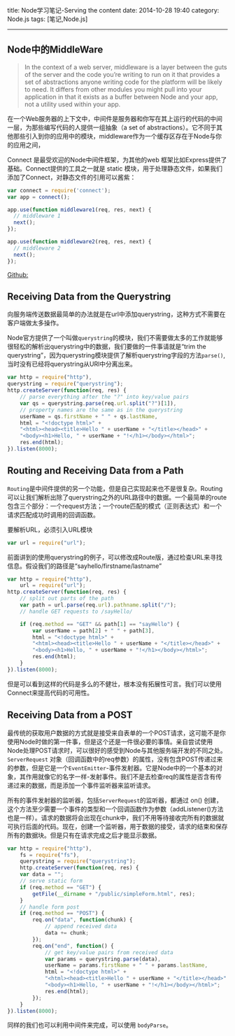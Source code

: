 title: Node学习笔记-Serving the content
date: 2014-10-28 19:40
category: Node.js
tags: [笔记,Node.js]

---

## Node中的MiddleWare

>In the context of a web server, middleware is a layer between the guts
of the server and the code you’re writing to run on it that provides a set
of abstractions anyone writing code for the platform will be likely to
need. It differs from other modules you might pull into your application
in that it exists as a buffer between Node and your app, not a utility used
within your app.

在一个Web服务器的上下文中，中间件是服务器和你写在其上运行的代码的中间一层，为那些编写代码的人提供一组抽象（a set of abstractions）。它不同于其他那些引入到你的应用中的模块，middleware作为一个缓存区存在于Node与你的应用之间，

Connect 是最受欢迎的Node中间件框架，为其他的web 框架比如Express提供了基础。Connect提供的工具之一就是 static 模块，用于处理静态文件，如果我们添加了Connect，对静态文件的引用可以酱紫：

```js
var connect = require('connect');
var app = connect();

app.use(function middleware1(req, res, next) {
  // middleware 1
  next();
});

app.use(function middleware2(req, res, next) {
  // middleware 2
  next();
});
```
[Github:](https://github.com/senchalabs/connect)


## Receiving Data from the Querystring

向服务端传送数据最简单的办法就是在url中添加querystring，这种方式不需要在客户端做太多操作。

Node官方提供了一个叫做`querystring`的模块，我们不需要做太多的工作就能够很轻松的解析出querystring中的数据，我们要做的一件事请就是“trim the querystring”，因为querystring模块提供了解析querystring字段的方法`parse()`,当时没有已经将querystring从URl中分离出来。

```js
var http = require("http"),
querystring = require("querystring");
http.createServer(function(req, res) {
    // parse everything after the "?" into key/value pairs
    var qs = querystring.parse(req.url.split("?")[1]),
    // property names are the same as in the querystring
    userName = qs.firstName + " " + qs.lastName,
    html = "<!doctype html>" +
    "<html><head><title>Hello " + userName + "</title></head>" +
    "<body><h1>Hello, " + userName + "!</h1></body></html>";
    res.end(html);
}).listen(8000);
```

## Routing and Receiving Data from a Path

`Routing`是中间件提供的另一个功能，但是自己实现起来也不是很复杂。Routing可以让我们解析出除了querystring之外的URL路径中的数据。一个最简单的route包含三个部分：一个request方法；一个route匹配的模式（正则表达式）和一个请求匹配成功时调用的回调函数。

要解析URL，必须引入URL模块

```js
var url = require("url");
```

前面讲到的使用querystring的例子，可以修改成Route版，通过检查URL来寻找信息。假设我们的路径是“sayhello/firstname/lastname”

```js
var http = require("http"),
    url = require("url");
http.createServer(function(req, res) {
    // split out parts of the path
    var path = url.parse(req.url).pathname.split("/");
    // handle GET requests to /sayHello/

    if (req.method == "GET" && path[1] == "sayHello") {
        var userName = path[2] + " " + path[3],
        html = "<!doctype html>" +
        "<html><head><title>Hello " + userName + "</title></head>" +
        "<body><h1>Hello, " + userName + "!</h1></body></html>";
        res.end(html);
    }
}).listen(8000);
```

但是可以看到这样的代码是多么的不健壮，根本没有拓展性可言。我们可以使用Connect来提高代码的可用性。

## Receiving Data from a POST

最传统的获取用户数据的方式就是接受来自表单的一个POST请求，这可能不是你使用Node时做的第一件事，但是这个还是一件很必要的事情。亲自尝试使用Node处理POST请求时，可以很好的感受到Node与其他服务端开发的不同之处。`ServerRequest` 对象（回调函数中的req参数）的属性，没有包含POST传递过来的参数，但是它是一个`EventEmitter`-事件发射器。它是Node中的一个基本的对象，其作用就像它的名字一样-发射事件。我们不是去检查req的属性是否含有传递过来的数据，而是添加一个事件监听器来监听请求。


所有的事件发射器的监听器，包括`ServerRequest`的监听器，都通过 on() 创建，这个方法至少需要一个事件的类型和一个回调函数作为参数（addListener()方法也是一样）。请求的数据将会出现在chunk中，我们不用等待接收完所有的数据就可执行后面的代码。现在，创建一个监听器，用于数据的接受，请求的结束和保存所有的数据块。但是只有在请求完成之后才能显示数据。

```js
var http = require("http"),
    fs = require("fs"),
    querystring = require("querystring");
    http.createServer(function(req, res) {
    var data = "";
    // serve static form
    if (req.method == "GET") {
        getFile(__dirname + "/public/simpleForm.html", res);
    }
    // handle form post
    if (req.method == "POST") {
        req.on("data", function(chunk) {
            // append received data
            data += chunk;
        });
        req.on("end", function() {
            // get key/value pairs from received data
            var params = querystring.parse(data),
            userName = params.firstName + " " + params.lastName,
            html = "<!doctype html>" +
            "<html><head><title>Hello " + userName + "</title></head>" +
            "<body><h1>Hello, " + userName + "!</h1></body></html>";
            res.end(html);
        });
    }
}).listen(8000);
```

同样的我们也可以利用中间件来完成，可以使用 `bodyParse`。


